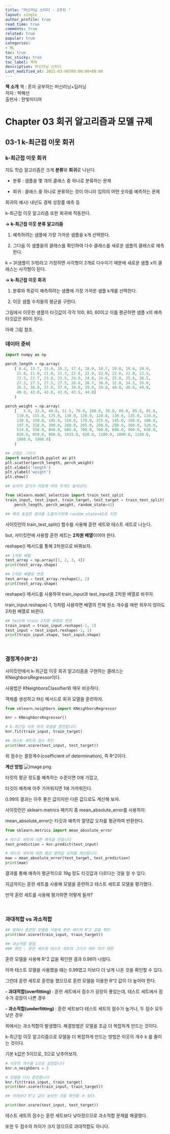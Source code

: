 ```yaml
---
title: "머신러닝 스터디 - 2주차 "
layout: single
author_profile: true
read_time: true
comments: true
related: true
popular: true
categories:
- ML
toc: true
toc_sticky: true
toc_label: 목차
description: 머신러닝 스터디
Last_modified_at: 2021-03-06T00:00:00+08:00
---
```


**책 소개**
책 : 혼자 공부하는 머신러닝+딥러닝<br>
저자 : 박해선<br>
출판사 : 한빛미디어<br>


# Chapter 03 회귀 알고리즘과 모델 규제

## 03-1 k-최근접 이웃 회귀

### k-최근접 이웃 회귀

지도 학습 알고리즘은 크게 **분류**와 **회귀**로 나뉜다.

- 분류 : 샘플을 몇 개의 클래스 중 하나로 분류하는 문제

- 회귀 : 클래스 중 하나로 분류하는 것이 아니라 임의의 어떤 숫자를 예측하는 문제

회귀의 예시) 내년도 경제 성장률 예측 등

k-최근접 이웃 알고리즘 또한 회귀에 작동한다.

**-> k-최근접 이웃 분류 알고리즘**

1. 예측하려는 샘플에 가장 가까운 샘플을 k개 선택한다.

2. 그다음 이 샘플들의 클래스를 확인하여 다수 클래스를 새로운 샘플의 클래스로 예측한다.

k = 3(샘플이 3개)라고 가정하면 사각형이 2개로 다수이기 때문에 새로운 샘플 x의 클래스는 사각형이 된다.

**-> k-최근접 이웃 회귀**

1. 분류와 똑같이 예측하려는 샘플에 가장 가까운 샘플 k개를 선택한다.

2. 이웃 샘플 수치들의 평균을 구한다.

그림에서 이웃한 샘플의 타깃값이 각각 100, 80, 60이고 이를 평균하면 샘플 x의 예측 타깃값은 80이 된다.

아래 그림 참조.

### 데이터 준비

```python
import numpy as np

perch_length = np.array(
    [ 8.4, 13.7, 15.0, 16.2, 17.4, 18.0, 18.7, 19.0, 19.6, 20.0, 
     21.0, 21.0, 21.0, 21.3, 22.0, 22.0, 22.0, 22.0, 22.0, 22.5, 
     22.5, 22.7, 23.0, 23.5, 24.0, 24.0, 24.6, 25.0, 25.6, 26.5, 
     27.3, 27.5, 27.5, 27.5, 28.0, 28.7, 30.0, 32.8, 34.5, 35.0, 
     36.5, 36.0, 37.0, 37.0, 39.0, 39.0, 39.0, 40.0, 40.0, 40.0, 
     40.0, 42.0, 43.0, 43.0, 43.5, 44.0]
    )

perch_weight = np.array(
    [   5.9, 32.0, 40.0, 51.5, 70.0, 100.0, 78.0, 80.0, 85.0, 85.0, 
     110.0, 115.0, 125.0, 130.0, 120.0, 120.0, 130.0, 135.0, 110.0, 
     130.0, 150.0, 145.0, 150.0, 170.0, 225.0, 145.0, 188.0, 180.0, 
     197.0, 218.0, 300.0, 260.0, 265.0, 250.0, 250.0, 300.0, 320.0, 
     514.0, 556.0, 840.0, 685.0, 700.0, 700.0, 690.0, 900.0, 650.0,
     820.0, 850.0, 900.0, 1015.0, 820.0, 1100.0, 1000.0, 1100.0, 
     1000.0, 1000.0]
    )
```

```python
## 산점도 그리기
import matplotlib.pyplot as plt
plt.scatter(perch_length, perch_weight)
plt.xlabel('length')
plt.ylabel('weight')
plt.show()

## 농어의 길이가 커짐에 따라 무게도 늘어난다.
```

```python
from sklearn.model_selection import train_test_split
train_input, test_input, train_target, test_target = train_test_split(
    perch_length, perch_weight, random_state=42)

## 책과 동일한 결과를 도출하기위해 random_state=42로 지정
```

사이킷런의 train_test_split() 함수를 사용해 훈련 세트와 테스트 세트로 나눈다.

but, 사이킷런에 사용할 훈련 세트는 **2차원 배열**이어야 한다.

reshape() 메서드를 통해 2차원으로 바꿔보자.

```python
## 1차원 배열
test_array = np.array([1, 2, 3, 4])
print(test_array.shape)
```

```python
## 2차원 배열로 변경
test_array = test_array.reshape(2, 2)
print(test_array.shape)
```

reshape() 메서드를 사용하여 train_input과 test_input을 2차원 배열로 바꾸자.

train_input.reshape(-1, 1)처럼 사용하면 배열의 전체 원소 개수를 매번 외우지 않아도 2차원 배열로 바뀐다.

```python
## test와 train 2차원 배열로 변경
train_input = train_input.reshape(-1, 1)
test_input = test_input.reshape(-1, 1)
print(train_input.shape, test_input.shape)
```

<br>

### 결정계수(R^2)

사이킷런에서 k-최근접 이웃 회귀 알고리즘을 구현하는 클래스는 KNeighborsRegressor이다.

사용법은 KNeighborsClassifier와 매우 비슷하다.

객체를 생성하고 fit() 메서드로 회귀 모델을 훈련하자.

```python
from sklearn.neighbors import KNeighborsRegressor

knr = KNeighborsRegressor()

# k-최근접 이웃 회귀 모델을 훈련합니다.
knr.fit(train_input, train_target)
```

```python
## 테스트 세트의 점수 확인
print(knr.score(test_input, test_target))
```

위 점수는 결정계수(coefficient of determination), 즉 R^2이다.

**계산 방법**
![image.png](attachment:image.png)

타킷의 평균 정도를 예측하는 수준이면 0에 가깝고,

타깃이 예측에 아주 가까워지면 1에 가까워진다.

0.99의 결과는 아주 좋은 값이지만 다른 값으로도 계산해 보자.

사이킷런은 sklearn.metrics 패키지 중 mean_absolute_error를 사용하자.

mean_absolute_error는 타깃과 예측의 절댓값 오차를 평균하여 반환한다.

```python
from sklearn.metrics import mean_absolute_error

# 테스트 세트에 대한 예측을 만듭니다
test_prediction = knr.predict(test_input)

# 테스트 세트에 대한 평균 절댓값 오차를 계산합니다.
mae = mean_absolute_error(test_target, test_prediction)
print(mae)
```

결과를 통해 예측이 평균적으로 19g 정도 타깃값과 다르다는 것을 알 수 있다.

지금까지는 훈련 세트를 사용해 모델을 훈련하고 테스트 세트로 모델을 평가했다.

만약 훈련 세트를 사용해 평가하면 어떻게 될까?

<br>

### 과대적합 vs 과소적합

```python
## 앞에서 훈련한 모델을 사용해 훈련 세트의 R^2 값을 확인
print(knr.score(train_input, train_target))

## 과소적합 발생
### 원인 : 훈련 세트와 테스트 세트의 크기가 매우 작기 때문
```

훈련 모델을 사용해 R^2 값을 확인한 결과 0.96이 나왔다.

아까 테스트 모델을 사용했을 떄는 0.99였고 이보다 더 낮게 나온 것을 확인할 수 있다.

그런데 훈련 세트로 훈련을 했으므로 훈련 모델을 이용한 R^2 값이 더 높아야 한다.

**- 과대적합(overfitting)** : 훈련 세트에서 점수가 굉장히 좋았는데, 테스트 세트에서 점수가 굉장이 나쁜 경우

**- 과소적합(underfitting)** : 훈련 세트보다 테스트 세트의 점수가 높거나, 두 점수 모두 낮은 경우

위에서는 과소적합이 발생했다. 해결방법은 모델을 조금 더 복잡하게 만드는 것이다.

k-최근접 이웃 알고리즘으로 모델을 더 복잡하게 만드는 방법은 이웃의 개수 k 를 줄이는 것이다.

기본 k값은 5이므로, 3으로 낮추어보자.

```python
# 이웃의 개수를 3으로 설정합니다
knr.n_neighbors = 3

# 모델을 다시 훈련합니다
knr.fit(train_input, train_target)
print(knr.score(train_input, train_target))

## 아까보다 R^2 값이 높아진 것을 확인할 수 있다.
```

```python
print(knr.score(test_input, test_target))
```

테스트 세트의 점수는 훈련 세트보다 낮아졌으므로 과소적합 문제를 해결했다.

또한 두 점수의 차이가 크지 않으므로 과대적합도 아니다.

```python

```

```python

```

```python

```

```python

```

```python

```

```python

```

```python

```

